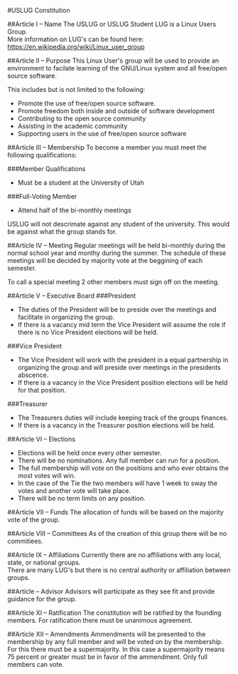 #USLUG Constitution

##Article I – Name
The USLUG or USLUG Student LUG is a Linux Users Group.  
More information on LUG's can be found here: <https://en.wikipedia.org/wiki/Linux_user_group>  

##Article II – Purpose
This Linux User's group will be used to provide an environment to facilate learning of the GNU/Linux system and all free/open source software.

This includes but is not limited to the following:

+ Promote the use of free/open source software.
+ Promote freedom both inside and outside of software development
+ Contributing to the open source community
+ Assisting in the academic community
+ Supporting users in the use of free/open source software

##Article III – Membership
To become a member you must meet the following qualifications:

###Member Qualifications
+ Must be a student at the University of Utah

###Full-Voting Member
+ Attend half of the bi-monthly meetings

USLUG will not descrimate against any student of the university. This would be against what the group stands for.

##Article IV – Meeting
Regular meetings will be held bi-monthly during the normal school year and monthy during the summer. The schedule of these meetings will be decided by majority vote at the beggining of each semester.

To call a special meeting 2 other members must sign off on the meeting.

##Article V – Executive Board
###President
+ The duties of the President will be to preside over the meetings and facilitate in organizing the group.
+ If there is a vacancy mid term the Vice President will assume the role if there is no Vice President elections will be held.  

###Vice President
+ The Vice President will work with the president in a equal partnership in organizing the group and will preside over meetings in the presidents abscence.
+ If there is a vacancy in the Vice President position elections will be held for that position.

###Treasurer
+ The Treasurers duties will include keeping track of the groups finances.
+ If there is a vacancy in the Treasurer position elections will be held.

##Article VI – Elections
+ Elections will be held once every other semester.
+ There will be no nominations. Any full member can run for a position.
+ The full membership will vote on the positions and who ever obtains the most votes will win.
+ In the case of the Tie the two members will have 1 week to sway the votes and another vote will take place.
+ There will be no term limits on any position.

##Article VII – Funds
The allocation of funds will be based on the majority vote of the group.

##Article VIII – Committees
As of the creation of this group there will be no commitiees.

##Article IX – Affiliations
Currently there are no affiliations with any local, state, or national groups.  
There are many LUG's but there is no central authority or affiliation between groups.

##Article – Advisor
Advisors will participate as they see fit and provide guidance for the group.

##Article XI – Ratification
The constitution will be ratified by the founding members. For ratification there must be unanimous agreement.

##Article XII – Amendments
Ammendments will be presented to the membership by any full member and will be voted on by the membership. For this there must be a supermajority. In this case a supermajority means 75 percent or greater must be in favor of the ammendment.
Only full members can vote.

